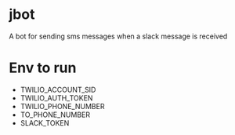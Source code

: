 # jbot

A bot for sending sms messages when a slack message is received

# Env to run
* TWILIO_ACCOUNT_SID
* TWILIO_AUTH_TOKEN
* TWILIO_PHONE_NUMBER
* TO_PHONE_NUMBER
* SLACK_TOKEN
